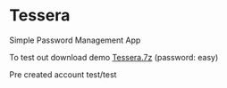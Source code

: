 # Tessera
Simple Password Management App

To test out download demo [Tessera.7z](https://drive.google.com/file/d/1lfABU1oj4e_YU6PLuuclH9jpdtnfVe9e/view?usp=sharing) (password: easy)

Pre created account test/test
